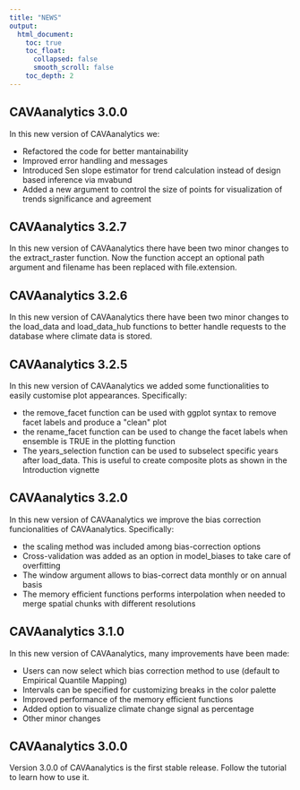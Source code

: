 ```yaml
---
title: "NEWS"
output:
  html_document:
    toc: true
    toc_float:
      collapsed: false
      smooth_scroll: false
    toc_depth: 2
---
```


## CAVAanalytics 3.0.0

In this new version of CAVAanalytics we:

- Refactored the code for better mantainability
- Improved error handling and messages
- Introduced Sen slope estimator for trend calculation instead of design based inference via mvabund
- Added a new argument to control the size of points for visualization of trends significance and agreement

## CAVAanalytics 3.2.7

In this new version of CAVAanalytics there have been two minor changes to the extract_raster function. Now the function accept an optional path argument and filename has been replaced with file.extension. 

## CAVAanalytics 3.2.6

In this new version of CAVAanalytics there have been two minor changes to the load_data and load_data_hub functions to better handle requests to the database where climate data is stored. 


## CAVAanalytics 3.2.5

In this new version of CAVAanalytics we added some functionalities to easily customise plot appearances. Specifically:

- the remove_facet function can be used with ggplot syntax to remove facet labels and produce a "clean" plot
- the rename_facet function can be used to change the facet labels when ensemble is TRUE in the plotting function
- The years_selection function can be used to subselect specific years after load_data. This is useful to create composite plots as shown in the Introduction vignette


## CAVAanalytics 3.2.0

In this new version of CAVAanalytics we improve the bias correction funcionalities of CAVAanalytics. Specifically:

- the scaling method was included among bias-correction options
- Cross-validation was added as an option in model_biases to take care of overfitting
- The window argument allows to bias-correct data monthly or on annual basis
- The memory efficient functions performs interpolation when needed to merge spatial chunks with different resolutions

## CAVAanalytics 3.1.0

In this new version of CAVAanalytics, many improvements have been made:

- Users can now select which bias correction method to use (default to Empirical Quantile Mapping)
- Intervals can be specified for customizing breaks in the color palette
- Improved performance of the memory efficient functions
- Added option to visualize climate change signal as percentage
- Other minor changes 


## CAVAanalytics 3.0.0

Version 3.0.0 of CAVAanalytics is the first stable release. Follow the tutorial to learn how to use it.
